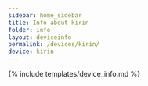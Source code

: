 ```yaml
---
sidebar: home_sidebar
title: Info about kirin
folder: info
layout: deviceinfo
permalink: /devices/kirin/
device: kirin
---
```

{% include templates/device_info.md %}
